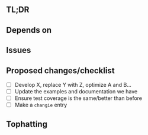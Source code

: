 ## TL;DR

<!-- Put 1-2 sentences here, at max. -->

## Depends on

<!-- add a link here for something this PR depends on, like another PR -->

## Issues

<!-- Paste any issue links here, even issues from Gitlab --> 

## Proposed changes/checklist

- [ ] Develop X, replace Y with Z, optimize A and B...
- [ ] Update the examples and documentation we have
- [ ] Ensure test coverage is the same/better than before
- [ ] Make a `changie` entry

## Tophatting

<!-- tophatting means sharing CLI output, log messages or even screenshots of your changes working. -->
